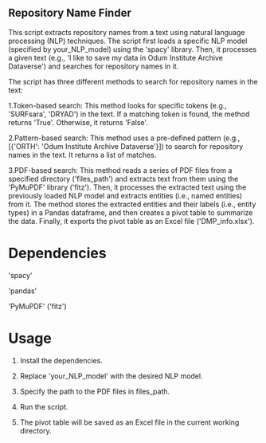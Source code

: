 ## Repository Name Finder
This script extracts repository names from a text using natural language processing (NLP) techniques. The script first loads a specific NLP model (specified by your_NLP_model) using the 'spacy' library. Then, it processes a given text (e.g., 'I like to save my data in Odum Institute Archive Dataverse') and searches for repository names in it.

The script has three different methods to search for repository names in the text:

1.Token-based search: This method looks for specific tokens (e.g., 'SURFsara', 'DRYAD') in the text. If a matching token is found, the method returns 'True'. Otherwise, it returns 'False'.

2.Pattern-based search: This method uses a pre-defined pattern (e.g., [{'ORTH': 'Odum Institute Archive Dataverse'}]) to search for repository names in the text. It returns a list of matches.

3.PDF-based search: This method reads a series of PDF files from a specified directory ('files_path') and extracts text from them using the 'PyMuPDF' library ('fitz'). Then, it processes the extracted text using the previously loaded NLP model and extracts entities (i.e., named entities) from it. The method stores the extracted entities and their labels (i.e., entity types) in a Pandas dataframe, and then creates a pivot table to summarize the data. Finally, it exports the pivot table as an Excel file ('DMP_info.xlsx').

# Dependencies

'spacy'

'pandas'

'PyMuPDF' ('fitz')

# Usage

1. Install the dependencies.

2. Replace 'your_NLP_model' with the desired NLP model.

3. Specify the path to the PDF files in files_path.

4. Run the script.

5. The pivot table will be saved as an Excel file in the current working directory.
